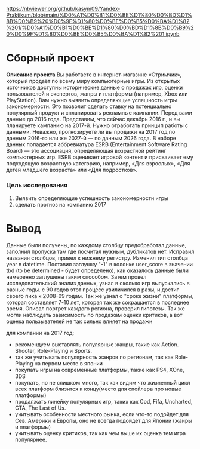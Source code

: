 https://nbviewer.org/github/kasym09/Yandex-Praktikum/blob/main/%D0%A1%D0%B1%D0%BE%D1%80%D0%BD%D1%8B%D0%B9%20%D0%9F%D1%80%D0%BE%D0%B5%D0%BA%D1%82%201/%D0%A1%D0%B1%D0%BE%D1%80%D0%BD%D1%8B%D0%B9%20%D0%9F%D1%80%D0%BE%D0%B5%D0%BA%D1%82%201.ipynb
# Сборный проект

**Описание проекта**
Вы работаете в интернет-магазине «Стримчик», который продаёт по всему миру компьютерные игры. Из открытых источников доступны исторические данные о продажах игр, оценки пользователей и экспертов, жанры и платформы (например, Xbox или PlayStation). Вам нужно выявить определяющие успешность игры закономерности. Это позволит сделать ставку на потенциально популярный продукт и спланировать рекламные кампании.
Перед вами данные до 2016 года. Представим, что сейчас декабрь 2016 г., и вы планируете кампанию на 2017-й. Нужно отработать принцип работы с данными. Неважно, прогнозируете ли вы продажи на 2017 год по данным 2016-го или же 2027-й — по данным 2026 года.
В наборе данных попадается аббревиатура ESRB (Entertainment Software Rating Board) — это ассоциация, определяющая возрастной рейтинг компьютерных игр. ESRB оценивает игровой контент и присваивает ему подходящую возрастную категорию, например, «Для взрослых», «Для детей младшего возраста» или «Для подростков».


### Цель исследования
1. Выявить определяющие успешность закономерности игры
2. сделать прогнoз на компанию 2017

# Вывод
Данные были получены, по каждому столбцу предобработал данные, заполнил пропуска там где посчитал нужным,  дубликатов нет. Исправил названия столбцов, привел к нижнему регистру. Изменил тип столбца year в datetime. Поставил заглушку "-1" в колонке user_score в значении tbd (to be determined - будет определено), как оказалось данные были намеренно заглушены таким способом. Затем провел исследовательский анализ данных, узнал в сколько игр выпускались в разные годы. с 90 годов этот процесс увиличился в разы, и достиг своего пика к 2008-09 годам. Так же узнал о "сроке жизни" платформы, которая составляет 7-10 лет, которая так же сокращается в последнее время. Описал портрет каждого региона, проверил гипотезы. Так же могли наблюдать зависимость по продажам оценки критиков, а вот оценка пользывателей не так сильно влияет на продажи


для компании на 2017 год:
- рекомендуем выставлять популярные жанры, такие как Action. Shooter, Role-Playing и Sports.
- так же учитывать популярность жанров по регионам, так как Role-Playing на первом месте в японии
- покупать игры на современные платформы, такие как PS4, XOne, 3DS
- покупать, но не слишком много, так как видим что жизненный цикл всех платформ близится к концу(место для спойлера про новые платформы)
- продалжать линейку популярных игр, таких как Cod, Fifa, Uncharted, GTA, The Last of Us.
- учитывать особенности местного рынка, если что-то подойдет для Сев. Америки и Европы, оно не всегда подойдет для Японии (жанры и платформы)
- учитывать оценку критиков, так как чем выше их оценка тем игра популярнее.
